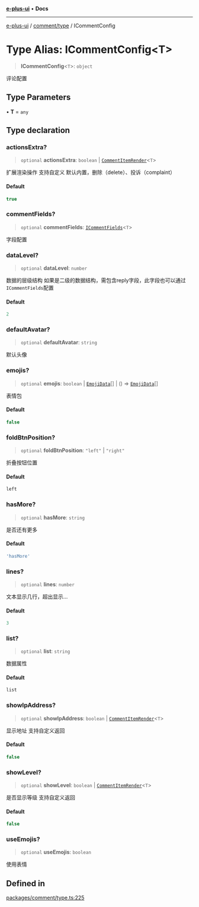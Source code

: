 [**e-plus-ui**](../../../README.md) • **Docs**

***

[e-plus-ui](../../../modules.md) / [comment/type](../README.md) / ICommentConfig

# Type Alias: ICommentConfig\<T\>

> **ICommentConfig**\<`T`\>: `object`

评论配置

## Type Parameters

• **T** = `any`

## Type declaration

### actionsExtra?

> `optional` **actionsExtra**: `boolean` \| [`CommentItemRender`](CommentItemRender.md)\<`T`\>

扩展渲染操作
支持自定义 默认内置，删除（delete）、投诉（complaint）

#### Default

```ts
true
```

### commentFields?

> `optional` **commentFields**: [`ICommentFields`](ICommentFields.md)\<`T`\>

字段配置

### dataLevel?

> `optional` **dataLevel**: `number`

数据的层级结构
如果是二级的数据结构，需包含reply字段，此字段也可以通过`ICommentFields`配置

#### Default

```ts
2
```

### defaultAvatar?

> `optional` **defaultAvatar**: `string`

默认头像

### emojis?

> `optional` **emojis**: `boolean` \| [`EmojiData`](../../../editor/type/interfaces/EmojiData.md)[] \| () => [`EmojiData`](../../../editor/type/interfaces/EmojiData.md)[]

表情包

#### Default

```ts
false
```

### foldBtnPosition?

> `optional` **foldBtnPosition**: `"left"` \| `"right"`

折叠按钮位置

#### Default

```ts
left
```

### hasMore?

> `optional` **hasMore**: `string`

是否还有更多

#### Default

```ts
'hasMore'
```

### lines?

> `optional` **lines**: `number`

文本显示几行，超出显示...

#### Default

```ts
3
```

### list?

> `optional` **list**: `string`

数据属性

#### Default

```ts
list
```

### showIpAddress?

> `optional` **showIpAddress**: `boolean` \| [`CommentItemRender`](CommentItemRender.md)\<`T`\>

显示地址
支持自定义返回

#### Default

```ts
false
```

### showLevel?

> `optional` **showLevel**: `boolean` \| [`CommentItemRender`](CommentItemRender.md)\<`T`\>

是否显示等级
支持自定义返回

#### Default

```ts
false
```

### useEmojis?

> `optional` **useEmojis**: `boolean`

使用表情

## Defined in

[packages/comment/type.ts:225](https://github.com/c-eqian/e-plus-ui/blob/9afe3efca84f90347511649ce68bd1a732377c38/packages/comment/type.ts#L225)
